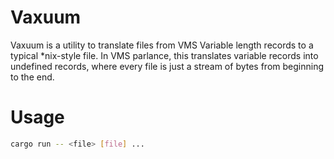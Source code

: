 # Vaxuum

Vaxuum is a utility to translate files from VMS Variable length records to a typical \*nix-style file. In VMS parlance,
this translates variable records into undefined records, where every file is just a stream of bytes from beginning
to the end.

# Usage

```bash
cargo run -- <file> [file] ...
```
